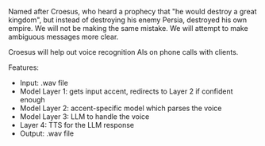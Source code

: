 Named after Croesus, who heard a prophecy that "he would destroy a great kingdom", but instead of destroying his enemy Persia, destroyed his own empire.
We will not be making the same mistake. We will attempt to make ambiguous messages more clear.

Croesus will help out voice recognition AIs on phone calls with clients.


Features:
- Input: .wav file
- Model Layer 1: gets input accent, redirects to Layer 2 if confident enough
- Model Layer 2: accent-specific model which parses the voice
- Model Layer 3: LLM to handle the voice
- Layer 4: TTS for the LLM response
- Output: .wav file